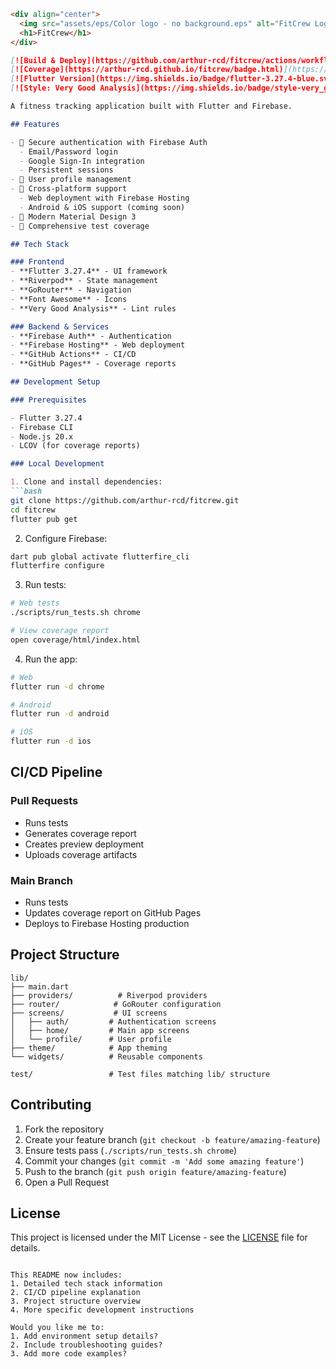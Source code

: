 ```markdown:README.md
<div align="center">
  <img src="assets/eps/Color logo - no background.eps" alt="FitCrew Logo" width="200"/>
  <h1>FitCrew</h1>
</div>

[![Build & Deploy](https://github.com/arthur-rcd/fitcrew/actions/workflows/firebase-hosting-merge.yml/badge.svg)](https://github.com/arthur-rcd/fitcrew/actions/workflows/firebase-hosting-merge.yml)
[![Coverage](https://arthur-rcd.github.io/fitcrew/badge.html)](https://arthur-rcd.github.io/fitcrew/coverage)
[![Flutter Version](https://img.shields.io/badge/flutter-3.27.4-blue.svg)](https://flutter.dev/docs/get-started/install)
[![Style: Very Good Analysis](https://img.shields.io/badge/style-very_good_analysis-B22C89.svg)](https://pub.dev/packages/very_good_analysis)

A fitness tracking application built with Flutter and Firebase.

## Features

- 🔐 Secure authentication with Firebase Auth
  - Email/Password login
  - Google Sign-In integration
  - Persistent sessions
- 👤 User profile management
- 📱 Cross-platform support
  - Web deployment with Firebase Hosting
  - Android & iOS support (coming soon)
- 🎨 Modern Material Design 3
- 🧪 Comprehensive test coverage

## Tech Stack

### Frontend
- **Flutter 3.27.4** - UI framework
- **Riverpod** - State management
- **GoRouter** - Navigation
- **Font Awesome** - Icons
- **Very Good Analysis** - Lint rules

### Backend & Services
- **Firebase Auth** - Authentication
- **Firebase Hosting** - Web deployment
- **GitHub Actions** - CI/CD
- **GitHub Pages** - Coverage reports

## Development Setup

### Prerequisites

- Flutter 3.27.4
- Firebase CLI
- Node.js 20.x
- LCOV (for coverage reports)

### Local Development

1. Clone and install dependencies:
```bash
git clone https://github.com/arthur-rcd/fitcrew.git
cd fitcrew
flutter pub get
```

2. Configure Firebase:
```bash
dart pub global activate flutterfire_cli
flutterfire configure
```

3. Run tests:
```bash
# Web tests
./scripts/run_tests.sh chrome

# View coverage report
open coverage/html/index.html
```

4. Run the app:
```bash
# Web
flutter run -d chrome

# Android
flutter run -d android

# iOS
flutter run -d ios
```

## CI/CD Pipeline

### Pull Requests
- Runs tests
- Generates coverage report
- Creates preview deployment
- Uploads coverage artifacts

### Main Branch
- Runs tests
- Updates coverage report on GitHub Pages
- Deploys to Firebase Hosting production

## Project Structure

```
lib/
├── main.dart
├── providers/          # Riverpod providers
├── router/            # GoRouter configuration
├── screens/           # UI screens
│   ├── auth/         # Authentication screens
│   ├── home/         # Main app screens
│   └── profile/      # User profile
├── theme/            # App theming
└── widgets/          # Reusable components

test/                 # Test files matching lib/ structure
```

## Contributing

1. Fork the repository
2. Create your feature branch (`git checkout -b feature/amazing-feature`)
3. Ensure tests pass (`./scripts/run_tests.sh chrome`)
4. Commit your changes (`git commit -m 'Add some amazing feature'`)
5. Push to the branch (`git push origin feature/amazing-feature`)
6. Open a Pull Request

## License

This project is licensed under the MIT License - see the [LICENSE](LICENSE) file for details.
```

This README now includes:
1. Detailed tech stack information
2. CI/CD pipeline explanation
3. Project structure overview
4. More specific development instructions

Would you like me to:
1. Add environment setup details?
2. Include troubleshooting guides?
3. Add more code examples?
